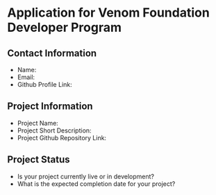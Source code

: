 # Application for Venom Foundation Developer Program

## Contact Information
- Name:
- Email:
- Github Profile Link:

## Project Information
- Project Name:
- Project Short Description:
- Project Github Repository Link:

## Project Status
- Is your project currently live or in development?
- What is the expected completion date for your project?
